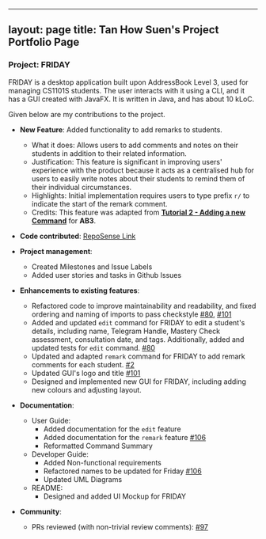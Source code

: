 ---
layout: page
title: Tan How Suen's Project Portfolio Page
--

### Project: FRIDAY

FRIDAY is a desktop application built upon AddressBook Level 3, used for managing CS1101S students.
The user interacts with it using a CLI, and it has a GUI created with JavaFX. It is written in Java, and has about
10 kLoC.

Given below are my contributions to the project.

* **New Feature**: Added functionality to add remarks to students.
  * What it does: Allows users to add comments and notes on their students in addition to their related information.
  * Justification: This feature is significant in improving users' experience with the product because it acts as a centralised hub for users to easily write notes about their students to remind them of their individual circumstances.
  * Highlights: Initial implementation requires users to type prefix `r/` to indicate the start of the remark comment. 
  * Credits: This feature was adapted from **[Tutorial 2 - Adding a new Command](https://nus-cs2103-ay2223s1.github.io/tp/tutorials/AddRemark.html)** for **AB3**.

* **Code contributed**: [RepoSense Link](https://nus-cs2103-ay2223s1.github.io/tp-dashboard/?search=howsuen&breakdown=true)

* **Project management**:
  * Created Milestones and Issue Labels
  * Added user stories and tasks in Github Issues

* **Enhancements to existing features**:
  * Refactored code to improve maintainability and readability, and fixed ordering and naming of imports to pass checkstyle [\#80](https://github.com/AY2223S1-CS2103T-W15-4/tp/pull/80), [\#101](https://github.com/AY2223S1-CS2103T-W15-4/tp/pull/101)
  * Added and updated `edit` command for FRIDAY to edit a student's details, including name, Telegram Handle, Mastery Check assessment, consultation date, and tags. Additionally, added and updated tests for `edit` command. [\#80](https://github.com/AY2223S1-CS2103T-W15-4/tp/pull/89)
  * Updated and adapted `remark` command for FRIDAY to add remark comments for each student. [\#2](https://github.com/AY2223S1-CS2103T-W15-4/tp/pull/2)
  * Updated GUI's logo and title [\#101](https://github.com/AY2223S1-CS2103T-W15-4/tp/pull/101)
  * Designed and implemented new GUI for FRIDAY, including adding new colours and adjusting layout.

* **Documentation**:
  * User Guide:
    * Added documentation for the `edit` feature
    * Added documentation for the `remark` feature [\#106](https://github.com/AY2223S1-CS2103T-W15-4/tp/pull/106)
    * Reformatted Command Summary
  * Developer Guide:
    * Added Non-functional requirements
    * Refactored names to be updated for Friday [\#106](https://github.com/AY2223S1-CS2103T-W15-4/tp/pull/106)
    * Updated UML Diagrams
  * README:
    * Designed and added UI Mockup for FRIDAY

* **Community**:
  * PRs reviewed (with non-trivial review comments): [\#97](https://github.com/AY2223S1-CS2103T-W15-4/tp/pull/97)
